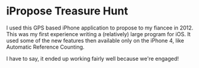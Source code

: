 iPropose Treasure Hunt
======================

I used this GPS based iPhone application to propose to my fiancee in 2012. This was my
first experience writing a (relatively) large program for iOS. It used some of the new
features then available only on the iPhone 4, like Automatic Reference Counting.

I have to say, it ended up working fairly well because we're engaged!
